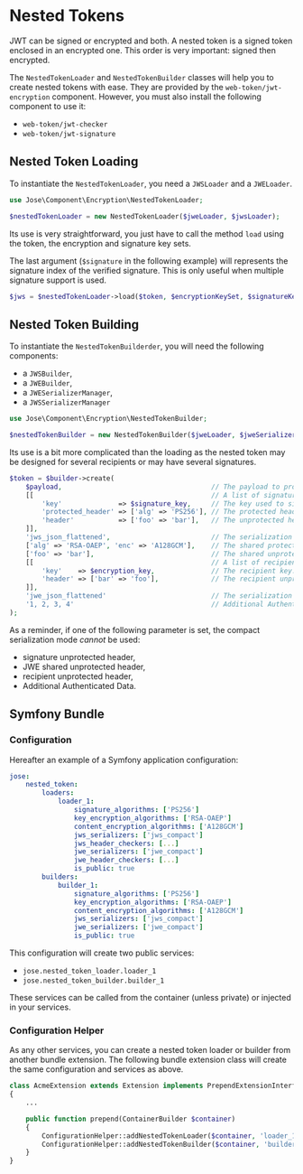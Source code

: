 # Nested Tokens

JWT can be signed or encrypted and both. A nested token is a signed token enclosed in an encrypted one. This order is very important: signed then encrypted.

The `NestedTokenLoader` and `NestedTokenBuilder` classes will help you to create nested tokens with ease. They are provided by the `web-token/jwt-encryption` component. However, you must also install the following component to use it:

* `web-token/jwt-checker`
* `web-token/jwt-signature`

## Nested Token Loading

To instantiate the `NestedTokenLoader`, you need a `JWSLoader` and a `JWELoader`.

```php
use Jose\Component\Encryption\NestedTokenLoader;

$nestedTokenLoader = new NestedTokenLoader($jweLoader, $jwsLoader);
```

Its use is very straightforward, you just have to call the method `load` using the token, the encryption and signature key sets.

The last argument \(`$signature` in the following example\) will represents the signature index of the verified signature. This is only useful when multiple signature support is used.

```php
$jws = $nestedTokenLoader->load($token, $encryptionKeySet, $signatureKeySet, $signature);
```

## Nested Token Building

To instantiate the `NestedTokenBuilderder`, you will need the following components:

* a `JWSBuilder`,
* a `JWEBuilder`, 
* a `JWESerializerManager`,
* a `JWSSerializerManager`

```php
use Jose\Component\Encryption\NestedTokenBuilder;

$nestedTokenBuilder = new NestedTokenBuilder($jweLoader, $jweSerializerManager, $jwsLoader, $jwsSerializerManager);
```

Its use is a bit more complicated than the loading as the nested token may be designed for several recipients or may have several signatures.

```php
$token = $builder->create(
    $payload,                                     // The payload to protect
    [[                                            // A list of signatures. 'key' is mandatory and at least one of 'protected_header'/'header' has to be set.
        'key'              => $signature_key,     // The key used to sign. Mandatory.
        'protected_header' => ['alg' => 'PS256'], // The protected header. Optional.
        'header'           => ['foo' => 'bar'],   // The unprotected header. Optional.
    ]],
    'jws_json_flattened',                         // The serialization mode for the JWS
    ['alg' => 'RSA-OAEP', 'enc' => 'A128GCM'],    // The shared protected header. Optional.
    ['foo' => 'bar'],                             // The shared unprotected header. Optional.
    [[                                            // A list of recipients. 'key' is mandatory.
        'key'    => $encryption_key,              // The recipient key.
        'header' => ['bar' => 'foo'],             // The recipient unprotected header.
    ]],
    'jwe_json_flattened'                          // The serialization mode for the JWE.
    '1, 2, 3, 4'                                  // Additional Authenticated Data (AAD). Optional.
);
```

As a reminder, if one of the following parameter is set, the compact serialization mode _cannot_ be used:

* signature unprotected header,
* JWE shared unprotected header,
* recipient unprotected header,
* Additional Authenticated Data.

## Symfony Bundle

### Configuration

Hereafter an example of a Symfony application configuration:

```yaml
jose:
    nested_token:
        loaders:
            loader_1:
                signature_algorithms: ['PS256']
                key_encryption_algorithms: ['RSA-OAEP']
                content_encryption_algorithms: ['A128GCM']
                jws_serializers: ['jws_compact']
                jws_header_checkers: [...]
                jwe_serializers: ['jwe_compact']
                jwe_header_checkers: [...]
                is_public: true
        builders:
            builder_1:
                signature_algorithms: ['PS256']
                key_encryption_algorithms: ['RSA-OAEP']
                content_encryption_algorithms: ['A128GCM']
                jws_serializers: ['jws_compact']
                jwe_serializers: ['jwe_compact']
                is_public: true
```

This configuration will create two public services:

* `jose.nested_token_loader.loader_1`
* `jose.nested_token_builder.builder_1`

These services can be called from the container \(unless private\) or injected in your services.

### Configuration Helper

As any other services, you can create a nested token loader or builder from another bundle extension. The following bundle extension class will create the same configuration and services as above.

```php
class AcmeExtension extends Extension implements PrependExtensionInterface
{
    ...

    public function prepend(ContainerBuilder $container)
    {
        ConfigurationHelper::addNestedTokenLoader($container, 'loader_1', ['jwe_compact'], ['RSA-OAEP'], ['A128GCM'], ['DEF'], [], ['jws_compact'], ['PS256'], [], true, []);
        ConfigurationHelper::addNestedTokenBuilder($container, 'builder_1', ['jwe_compact'], ['RSA-OAEP'], ['A128GCM'], ['DEF'], ['jws_compact'], ['PS256'], true, []);
    }
}
```



